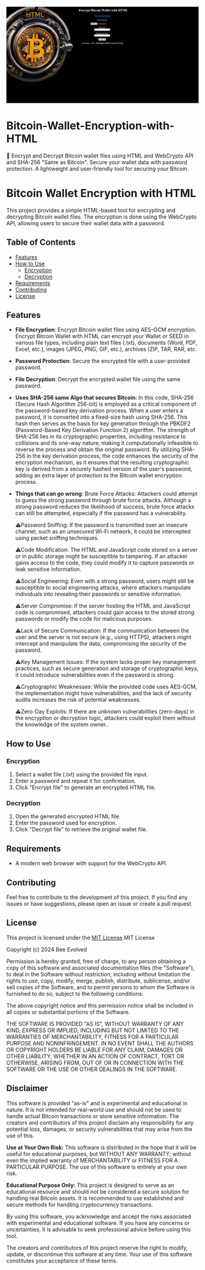 
<p align="center">
  <img src="https://github.com/BeeEvolved/Bitcoin-Wallet-Encryption-with-HTML/blob/main/encrypt.jpg" alt="Project Logo">
</p>


# Bitcoin-Wallet-Encryption-with-HTML
🔐 Encrypt and Decrypt Bitcoin wallet files using HTML and WebCrypto API and SHA-256 "Same as Bitcoin". Secure your wallet data with password protection. A lightweight and user-friendly tool for securing your Bitcoin. 
# Bitcoin Wallet Encryption with HTML

This project provides a simple HTML-based tool for encrypting and decrypting Bitcoin wallet files. The encryption is done using the WebCrypto API, allowing users to secure their wallet data with a password.

## Table of Contents
- [Features](#features)
- [How to Use](#how-to-use)
  - [Encryption](#encryption)
  - [Decryption](#decryption)
- [Requirements](#requirements)
- [Contributing](#contributing)
- [License](#license)

## Features

- **File Encryption**: Encrypt Bitcoin wallet files using AES-GCM encryption. Encrypt Bitcoin Wallet with HTML can encrypt your Wallet or SEED in various file types, including plain text files (.txt), documents (Word, PDF, Excel, etc.), images (JPEG, PNG, GIF, etc.), archives (ZIP, TAR, RAR, etc.
- **Password Protection**: Secure the encrypted file with a user-provided password.
- **File Decryption**: Decrypt the encrypted wallet file using the same password.
- **Uses SHA-256 same Algo that secures Bitcoin**: In this code, SHA-256 (Secure Hash Algorithm 256-bit) is employed as a critical component of the password-based key derivation process. When a user enters a password, it is converted into a fixed-size hash using SHA-256. This hash then serves as the basis for key generation through the PBKDF2 (Password-Based Key Derivation Function 2) algorithm. The strength of SHA-256 lies in its cryptographic properties, including resistance to collisions and its one-way nature, making it computationally infeasible to reverse the process and obtain the original password. By utilizing SHA-256 in the key derivation process, the code enhances the security of the encryption mechanism, as it ensures that the resulting cryptographic key is derived from a securely hashed version of the user's password, adding an extra layer of protection to the Bitcoin wallet encryption process.
- **Things that can go wrong**:     Brute Force Attacks: Attackers could attempt to guess the strong password through brute force attacks. Although a strong password reduces the likelihood of success, brute force attacks can still be attempted, especially if the password has a vulnerability.

    ⚠️Password Sniffing: If the password is transmitted over an insecure channel, such as an unsecured Wi-Fi network, it could be intercepted using packet sniffing techniques.

    ⚠️Code Modification: The HTML and JavaScript code stored on a server or in public storage might be susceptible to tampering. If an attacker gains access to the code, they could modify it to capture passwords or leak sensitive information.

    ⚠️Social Engineering: Even with a strong password, users might still be susceptible to social engineering attacks, where attackers manipulate individuals into revealing their passwords or sensitive information.

    ⚠️Server Compromise: If the server hosting the HTML and JavaScript code is compromised, attackers could gain access to the stored strong passwords or modify the code for malicious purposes.

    ⚠️Lack of Secure Communication: If the communication between the user and the server is not secure (e.g., using HTTPS), attackers might intercept and manipulate the data, compromising the security of the password.

    ⚠️Key Management Issues: If the system lacks proper key management practices, such as secure generation and storage of cryptographic keys, it could introduce vulnerabilities even if the password is strong.

    ⚠️Cryptographic Weaknesses: While the provided code uses AES-GCM, the implementation might have vulnerabilities, and the lack of security audits increases the risk of potential weaknesses.

    ⚠️Zero-Day Exploits: If there are unknown vulnerabilities (zero-days) in the encryption or decryption logic, attackers could exploit them without the knowledge of the system owner..

## How to Use

### Encryption

1. Select a wallet file (.txt) using the provided file input.
2. Enter a password and repeat it for confirmation.
3. Click "Encrypt file" to generate an encrypted HTML file.

### Decryption

1. Open the generated encrypted HTML file.
2. Enter the password used for encryption.
3. Click "Decrypt file" to retrieve the original wallet file.

## Requirements

- A modern web browser with support for the WebCrypto API.

## Contributing

Feel free to contribute to the development of this project. If you find any issues or have suggestions, please open an issue or create a pull request.

## License

This project is licensed under the [MIT License](LICENSE).MIT License

Copyright (c) 2024 Bee Evolved

Permission is hereby granted, free of charge, to any person obtaining a copy
of this software and associated documentation files (the "Software"), to deal
in the Software without restriction, including without limitation the rights
to use, copy, modify, merge, publish, distribute, sublicense, and/or sell
copies of the Software, and to permit persons to whom the Software is
furnished to do so, subject to the following conditions:

The above copyright notice and this permission notice shall be included in all
copies or substantial portions of the Software.

THE SOFTWARE IS PROVIDED "AS IS", WITHOUT WARRANTY OF ANY KIND, EXPRESS OR
IMPLIED, INCLUDING BUT NOT LIMITED TO THE WARRANTIES OF MERCHANTABILITY,
FITNESS FOR A PARTICULAR PURPOSE AND NONINFRINGEMENT. IN NO EVENT SHALL THE
AUTHORS OR COPYRIGHT HOLDERS BE LIABLE FOR ANY CLAIM, DAMAGES OR OTHER
LIABILITY, WHETHER IN AN ACTION OF CONTRACT, TORT OR OTHERWISE, ARISING FROM,
OUT OF OR IN CONNECTION WITH THE SOFTWARE OR THE USE OR OTHER DEALINGS IN THE
SOFTWARE.

## Disclaimer

This software is provided "as-is" and is experimental and educational in nature. It is not intended for real-world use and should not be used to handle actual Bitcoin transactions or store sensitive information. The creators and contributors of this project disclaim any responsibility for any potential loss, damages, or security vulnerabilities that may arise from the use of this.

**Use at Your Own Risk:**
This software is distributed in the hope that it will be useful for educational purposes, but WITHOUT ANY WARRANTY; without even the implied warranty of MERCHANTABILITY or FITNESS FOR A PARTICULAR PURPOSE. The use of this software is entirely at your own risk.

**Educational Purpose Only:**
This project is designed to serve as an educational resource and should not be considered a secure solution for handling real Bitcoin assets. It is recommended to use established and secure methods for handling cryptocurrency transactions.

By using this software, you acknowledge and accept the risks associated with experimental and educational software. If you have any concerns or uncertainties, it is advisable to seek professional advice before using this tool.

The creators and contributors of this project reserve the right to modify, update, or discontinue this software at any time. Your use of this software constitutes your acceptance of these terms.

